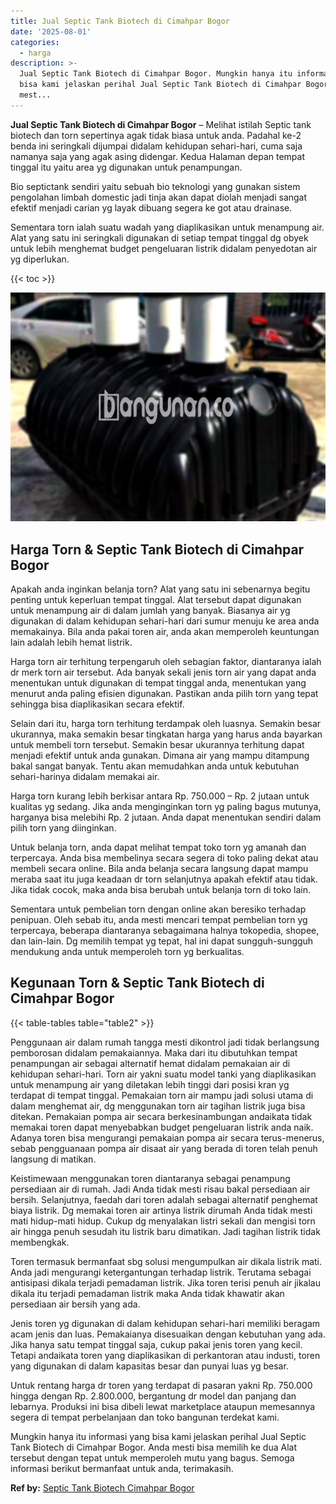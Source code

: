 ```yaml
---
title: Jual Septic Tank Biotech di Cimahpar Bogor
date: '2025-08-01'
categories:
  - harga
description: >-
  Jual Septic Tank Biotech di Cimahpar Bogor. Mungkin hanya itu informasi yang
  bisa kami jelaskan perihal Jual Septic Tank Biotech di Cimahpar Bogor. Anda
  mest...
---
```


**Jual Septic Tank Biotech di Cimahpar Bogor** – Melihat istilah Septic tank biotech dan torn sepertinya agak tidak biasa untuk anda. Padahal ke-2 benda ini seringkali dijumpai didalam kehidupan sehari-hari, cuma saja namanya saja yang agak asing didengar. Kedua Halaman depan tempat tinggal itu yaitu area yg digunakan untuk penampungan.

Bio septictank sendiri yaitu sebuah bio teknologi yang gunakan sistem pengolahan limbah domestic jadi tinja akan dapat diolah menjadi sangat efektif menjadi carian yg layak dibuang segera ke got atau drainase.

Sementara torn ialah suatu wadah yang diaplikasikan untuk menampung air. Alat yang satu ini seringkali digunakan di setiap tempat tinggal dg obyek untuk lebih menghemat budget pengeluaran listrik didalam penyedotan air yg diperlukan.

{{< toc >}}

![Jual Septic Tank Biotech di Cimahpar Bogor](/images/jual-bio-septictank-24.png)

## Harga Torn & Septic Tank Biotech di Cimahpar Bogor

Apakah anda inginkan belanja torn? Alat yang satu ini sebenarnya begitu penting untuk keperluan tempat tinggal. Alat tersebut dapat digunakan untuk menampung air di dalam jumlah yang banyak. Biasanya air yg digunakan di dalam kehidupan sehari-hari dari sumur menuju ke area anda memakainya. Bila anda pakai toren air, anda akan memperoleh keuntungan lain adalah lebih hemat listrik.

Harga torn air terhitung terpengaruh oleh sebagian faktor, diantaranya ialah dr merk torn air tersebut. Ada banyak sekali jenis torn air yang dapat anda menentukan untuk digunakan di tempat tinggal anda, menentukan yang menurut anda paling efisien digunakan. Pastikan anda pilih torn yang tepat sehingga bisa diaplikasikan secara efektif.

Selain dari itu, harga torn terhitung terdampak oleh luasnya. Semakin besar ukurannya, maka semakin besar tingkatan harga yang harus anda bayarkan untuk membeli torn tersebut. Semakin besar ukurannya terhitung dapat menjadi efektif untuk anda gunakan. Dimana air yang mampu ditampung bakal sangat banyak. Tentu akan memudahkan anda untuk kebutuhan sehari-harinya didalam memakai air.

Harga torn kurang lebih berkisar antara Rp. 750.000 – Rp. 2 jutaan untuk kualitas yg sedang. Jika anda menginginkan torn yg paling bagus mutunya, harganya bisa melebihi Rp. 2 jutaan. Anda dapat menentukan sendiri dalam pilih torn yang diinginkan.

Untuk belanja torn, anda dapat melihat tempat toko torn yg amanah dan terpercaya. Anda bisa membelinya secara segera di toko paling dekat atau membeli secara online. Bila anda belanja secara langsung dapat mampu meraba saat itu juga keadaan dr torn selanjutnya apakah efektif atau tidak. Jika tidak cocok, maka anda bisa berubah untuk belanja torn di toko lain.

Sementara untuk pembelian torn dengan online akan beresiko terhadap penipuan. Oleh sebab itu, anda mesti mencari tempat pembelian torn yg terpercaya, beberapa diantaranya sebagaimana halnya tokopedia, shopee, dan lain-lain. Dg memilih tempat yg tepat, hal ini dapat sungguh-sungguh mendukung anda untuk memperoleh torn yg berkualitas.

## Kegunaan Torn & Septic Tank Biotech di Cimahpar Bogor

{{< table-tables table="table2" >}}

Penggunaan air dalam rumah tangga mesti dikontrol jadi tidak berlangsung pemborosan didalam pemakaiannya. Maka dari itu dibutuhkan tempat penampungan air sebagai alternatif hemat didalam pemakaian air di kehidupan sehari-hari. Torn air yakni suatu model tanki yang diaplikasikan untuk menampung air yang diletakan lebih tinggi dari posisi kran yg terdapat di tempat tinggal. Pemakaian torn air mampu jadi solusi utama di dalam menghemat air, dg menggunakan torn air tagihan listrik juga bisa ditekan. Pemakaian pompa air secara berkesinambungan andaikata tidak memakai toren dapat menyebabkan budget pengeluaran listrik anda naik. Adanya toren bisa mengurangi pemakaian pompa air secara terus-menerus, sebab pengguanaan pompa air disaat air yang berada di toren telah penuh langsung di matikan.

Keistimewaan menggunakan toren diantaranya sebagai penampung persediaan air di rumah. Jadi Anda tidak mesti risau bakal persediaan air bersih. Selanjutnya, faedah dari toren adalah sebagai alternatif penghemat biaya listrik. Dg memakai toren air artinya listrik dirumah Anda tidak mesti mati hidup-mati hidup. Cukup dg menyalakan listri sekali dan mengisi torn air hingga penuh sesudah itu listrik baru dimatikan. Jadi tagihan listrik tidak membengkak.

Toren termasuk bermanfaat sbg solusi mengumpulkan air dikala listrik mati. Anda jadi mengurangi ketergantungan terhadap listrik. Terutama sebagai antisipasi dikala terjadi pemadaman listrik. Jika toren terisi penuh air jikalau dikala itu terjadi pemadaman listrik maka Anda tidak khawatir akan persediaan air bersih yang ada.

Jenis toren yg digunakan di dalam kehidupan sehari-hari memiliki beragam acam jenis dan luas. Pemakaianya disesuaikan dengan kebutuhan yang ada. Jika hanya satu tempat tinggal saja, cukup pakai jenis toren yang kecil. Tetapi andaikata toren yang diaplikasikan di perkantoran atau industi, toren yang digunakan di dalam kapasitas besar dan punyai luas yg besar.

Untuk rentang harga dr toren yang terdapat di pasaran yakni Rp. 750.000 hingga dengan Rp. 2.800.000, bergantung dr model dan panjang dan lebarnya. Produksi ini bisa dibeli lewat marketplace ataupun memesannya segera di tempat perbelanjaan dan toko bangunan terdekat kami.

Mungkin hanya itu informasi yang bisa kami jelaskan perihal Jual Septic Tank Biotech di Cimahpar Bogor. Anda mesti bisa memilih ke dua Alat tersebut dengan tepat untuk memperoleh mutu yang bagus. Semoga informasi berikut bermanfaat untuk anda, terimakasih.

**Ref by:** [Septic Tank Biotech Cimahpar Bogor](https://id.wikipedia.org/wiki/Septic)
